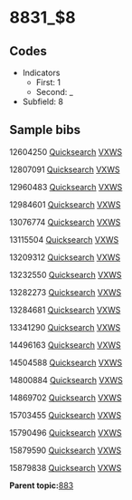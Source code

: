 # 8831\_$8

## Codes

-   Indicators
    -   First: 1
    -   Second: \_
-   Subfield: 8

## Sample bibs

12604250 [Quicksearch](https://search.library.yale.edu/catalog/12604250) [VXWS](http://prodorbis.library.yale.edu:7014/vxws/GetHoldingsService?bibId=12604250)

12807091 [Quicksearch](https://search.library.yale.edu/catalog/12807091) [VXWS](http://prodorbis.library.yale.edu:7014/vxws/GetHoldingsService?bibId=12807091)

12960483 [Quicksearch](https://search.library.yale.edu/catalog/12960483) [VXWS](http://prodorbis.library.yale.edu:7014/vxws/GetHoldingsService?bibId=12960483)

12984601 [Quicksearch](https://search.library.yale.edu/catalog/12984601) [VXWS](http://prodorbis.library.yale.edu:7014/vxws/GetHoldingsService?bibId=12984601)

13076774 [Quicksearch](https://search.library.yale.edu/catalog/13076774) [VXWS](http://prodorbis.library.yale.edu:7014/vxws/GetHoldingsService?bibId=13076774)

13115504 [Quicksearch](https://search.library.yale.edu/catalog/13115504) [VXWS](http://prodorbis.library.yale.edu:7014/vxws/GetHoldingsService?bibId=13115504)

13209312 [Quicksearch](https://search.library.yale.edu/catalog/13209312) [VXWS](http://prodorbis.library.yale.edu:7014/vxws/GetHoldingsService?bibId=13209312)

13232550 [Quicksearch](https://search.library.yale.edu/catalog/13232550) [VXWS](http://prodorbis.library.yale.edu:7014/vxws/GetHoldingsService?bibId=13232550)

13282273 [Quicksearch](https://search.library.yale.edu/catalog/13282273) [VXWS](http://prodorbis.library.yale.edu:7014/vxws/GetHoldingsService?bibId=13282273)

13284681 [Quicksearch](https://search.library.yale.edu/catalog/13284681) [VXWS](http://prodorbis.library.yale.edu:7014/vxws/GetHoldingsService?bibId=13284681)

13341290 [Quicksearch](https://search.library.yale.edu/catalog/13341290) [VXWS](http://prodorbis.library.yale.edu:7014/vxws/GetHoldingsService?bibId=13341290)

14496163 [Quicksearch](https://search.library.yale.edu/catalog/14496163) [VXWS](http://prodorbis.library.yale.edu:7014/vxws/GetHoldingsService?bibId=14496163)

14504588 [Quicksearch](https://search.library.yale.edu/catalog/14504588) [VXWS](http://prodorbis.library.yale.edu:7014/vxws/GetHoldingsService?bibId=14504588)

14800884 [Quicksearch](https://search.library.yale.edu/catalog/14800884) [VXWS](http://prodorbis.library.yale.edu:7014/vxws/GetHoldingsService?bibId=14800884)

14869702 [Quicksearch](https://search.library.yale.edu/catalog/14869702) [VXWS](http://prodorbis.library.yale.edu:7014/vxws/GetHoldingsService?bibId=14869702)

15703455 [Quicksearch](https://search.library.yale.edu/catalog/15703455) [VXWS](http://prodorbis.library.yale.edu:7014/vxws/GetHoldingsService?bibId=15703455)

15790496 [Quicksearch](https://search.library.yale.edu/catalog/15790496) [VXWS](http://prodorbis.library.yale.edu:7014/vxws/GetHoldingsService?bibId=15790496)

15879590 [Quicksearch](https://search.library.yale.edu/catalog/15879590) [VXWS](http://prodorbis.library.yale.edu:7014/vxws/GetHoldingsService?bibId=15879590)

15879838 [Quicksearch](https://search.library.yale.edu/catalog/15879838) [VXWS](http://prodorbis.library.yale.edu:7014/vxws/GetHoldingsService?bibId=15879838)

**Parent topic:**[883](../../tags/883/883.md)

